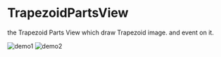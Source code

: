 # TrapezoidPartsView
the Trapezoid Parts View which draw Trapezoid image. and event on it.

![demo1](https://github.com/LightSun/TrapezoidPartsView/TrapezoidPartsViewApp/res/TrapezoidPartsView.gif)
![demo2](https://github.com/LightSun/TrapezoidPartsView/TrapezoidPartsViewApp/res/TrapezoidPartsView2.gif)
